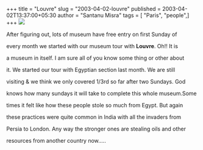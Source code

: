 +++
title = "Louvre"
slug = "2003-04-02-louvre"
published = 2003-04-02T13:37:00+05:30
author = "Santanu Misra"
tags = [ "Paris", "people",]
+++
[![](../images/thumbnails/2003-04-02-louvre-louvre-2003.jpg)](../images/2003-04-02-louvre-louvre-2003.jpg)

After figuring out, lots of museum have free entry on first Sunday of
every month we started with our museum tour with **Louvre**. Oh!! It is
a museum in itself. I am sure all of you know some thing or other about
it. We started our tour with Egyptian section last month. We are still
visiting & we think we only covered 1/3rd so far after two Sundays. God
knows how many sundays it will take to complete this whole museum.Some
times it felt like how these people stole so much from Egypt. But again
these practices were quite common in India with all the invaders from
Persia to London. Any way the stronger ones are stealing oils and other
resources from another country now.....
